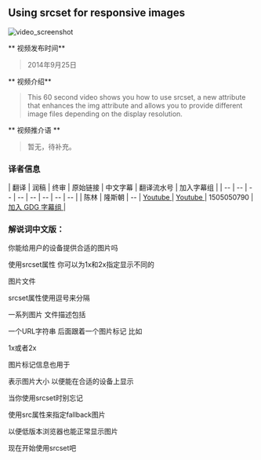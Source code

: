 ## Using srcset for responsive images

![video_screenshot](images/lboyR-A1woU.jpg)

** 视频发布时间**
 
> 2014年9月25日

** 视频介绍**

> This 60 second video shows you how to use srcset, a new attribute that enhances the img attribute and allows you to provide different image files depending on the display resolution.

** 视频推介语 **

>  暂无，待补充。


### 译者信息

| 翻译 | 润稿 | 终审 | 原始链接 | 中文字幕 |  翻译流水号  |  加入字幕组  |
| -- | -- | -- | -- | -- |  -- | -- | -- |
| 陈林 | 隆斯朝 | -- | [ Youtube ]( https://www.youtube.com/watch?v=Pzc5Dly_jEM )  |  [ Youtube ]( https://www.youtube.com/watch?v=Pzc5Dly_jEM ) | 1505050790 | [ 加入 GDG 字幕组 ]( http://www.gfansub.com/join_translator )  |



### 解说词中文版：

你能给用户的设备提供合适的图片吗

使用srcset属性  你可以为1x和2x指定显示不同的

图片文件

srcset属性使用逗号来分隔

一系列图片  文件描述包括

一个URL字符串  后面跟着一个图片标记  比如

1x或者2x

图片标记信息也用于

表示图片大小  以便能在合适的设备上显示

当你使用srcset时别忘记

使用src属性来指定fallback图片

以便低版本浏览器也能正常显示图片

现在开始使用srcset吧
